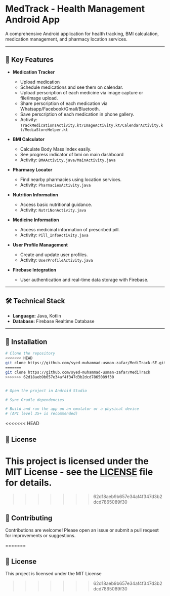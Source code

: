 # MedTrack - Health Management Android App

A comprehensive Android application for health tracking, BMI calculation, medication management, and pharmacy location services.

---

## 📱 Key Features

- **Medication Tracker**  
  - Upload medication
  - Schedule medications and see them on calendar.
  - Upload perscription of each medicine via image capture or file/image upload.
  - Share perscription of each medication via Whatsapp/Facebook/Gmail/Bluetooth.
  - Save perscription of each medication in phone gallery.
  - Activity: `TrackMedicationsActivity.kt/ImageActivity.kt/CalendarActivity.kt/MediaStoreHelper.kt`

- **BMI Calculator**  
  - Calculate Body Mass Index easily.
  - See progress indicator of bmi on main dashboard
  - Activity: `BMAActivity.java/MainActivity.java`

- **Pharmacy Locator**  
  - Find nearby pharmacies using location services.
  - Activity: `PharmaciesActivity.java`

- **Nutrition Information**  
  - Access basic nutritional guidance.
  - Activity: `NutriNonActivity.java`
  
- **Medicine Information**  
  - Access medicinal information of prescribed pill.
  - Activity: `Pill_InfoActivity.java`

- **User Profile Management**  
  - Create and update user profiles.
  - Activity: `UserProfileActivity.java`

- **Firebase Integration**  
  - User authentication and real-time data storage with Firebase.

---

## 🛠️ Technical Stack

- **Language:** Java, Kotlin
- **Database:** Firebase Realtime Database


---

## 🚀 Installation

```bash
# Clone the repository
<<<<<<< HEAD
git clone https://github.com/syed-muhammad-usman-zafar/MediTrack-SE.git
=======
git clone https://github.com/syed-muhammad-usman-zafar/MediTrack
>>>>>>> 62d18aeb9b657e34af4f347d3b2dcd7865089f30


# Open the project in Android Studio

# Sync Gradle dependencies

# Build and run the app on an emulator or a physical device
# (API level 35+ is recommended)

```
<<<<<<< HEAD
## 📄 License

This project is licensed under the MIT License - see the [LICENSE](LICENSE) file for details.
=======
>>>>>>> 62d18aeb9b657e34af4f347d3b2dcd7865089f30

## 🤝 Contributing

Contributions are welcome! Please open an issue or submit a pull request for improvements or suggestions.



=======

## 📄 License

This project is licensed under the MIT License 
>>>>>>> 62d18aeb9b657e34af4f347d3b2dcd7865089f30



